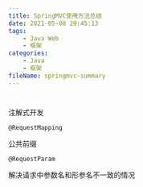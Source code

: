 ```yaml
---
title: SpringMVC使用方法总结
date: 2021-05-08 20:45:13
tags:
    - Java Web
    - 框架
categories:
    - Java
	- 框架
fileName: springmvc-summary
---
```




#

注解式开发

`@RequestMapping`

公共前缀



`@RequestParam`

解决请求中参数名和形参名不一致的情况



